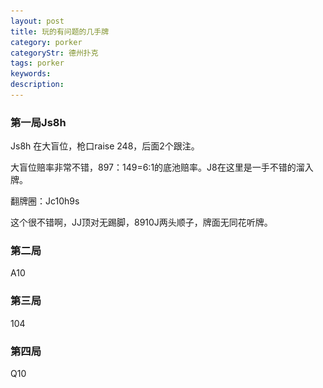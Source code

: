 ```yaml
---
layout: post
title: 玩的有问题的几手牌
category: porker
categoryStr: 德州扑克
tags: porker
keywords: 
description: 
---
```


### 第一局Js8h

Js8h
在大盲位，枪口raise 248，后面2个跟注。

大盲位赔率非常不错，897：149=6:1的底池赔率。J8在这里是一手不错的溜入牌。

翻牌圈：Jc10h9s

这个很不错啊，JJ顶对无踢脚，8910J两头顺子，牌面无同花听牌。



<p>

<a class="fancybox-buttons" data-fancybox-group="button" href="/public/img/life/2016-05-21-Problem-Play-T1564751891.png"><img src="/public/img/life/porkerbg.jpg" alt="" hidden/></a>

<a class="fancybox-buttons" data-fancybox-group="button" href="/public/img/life/2016-05-21-Problem-Play-T1564751891-2.png"></a>

<a class="fancybox-buttons" data-fancybox-group="button" href="/public/img/life/2016-05-21-Problem-Play-T1564751891-3.png"></a>

<a class="fancybox-buttons" data-fancybox-group="button" href="/public/img/life/2016-05-21-Problem-Play-T1564751891-4.png"></a>

</p>


### 第二局

A10

<p>

<a class="fancybox-buttons" data-fancybox-group="button" href="/public/img/life/2016-05-21-Problem-Play-T1564751891-A10.png"><img src="/public/img/life/porkerbg.jpg" alt="" hidden/></a>

<a class="fancybox-buttons" data-fancybox-group="button" href="/public/img/life/2016-05-21-Problem-Play-T1564751891-A10-2.png"></a>

<a class="fancybox-buttons" data-fancybox-group="button" href="/public/img/life/2016-05-21-Problem-Play-T1564751891-A10-3.png"></a>

<a class="fancybox-buttons" data-fancybox-group="button" href="/public/img/life/2016-05-21-Problem-Play-T1564751891-A10-4.png"></a>

</p>



### 第三局

104

<p>

<a class="fancybox-buttons" data-fancybox-group="button" href="/public/img/life/2016-05-21-Problem-Play-T1564751891-104.png"><img src="/public/img/life/porkerbg.jpg" alt="" hidden/></a>

<a class="fancybox-buttons" data-fancybox-group="button" href="/public/img/life/2016-05-21-Problem-Play-T1564751891-104.png"></a>

<a class="fancybox-buttons" data-fancybox-group="button" href="/public/img/life/2016-05-21-Problem-Play-T1564751891-104.png"></a>

</p>


### 第四局

Q10

<p>

<a class="fancybox-buttons" data-fancybox-group="button" href="/public/img/life/2016-05-21-Problem-Play-T1564751891-Q10.png"><img src="/public/img/life/porkerbg.jpg" alt="" hidden/></a>

<a class="fancybox-buttons" data-fancybox-group="button" href="/public/img/life/2016-05-21-Problem-Play-T1564751891-Q10-2.png"></a>

</p>
